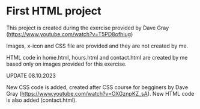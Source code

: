 # First HTML project

This project is created during the exercise provided by Dave Gray (https://www.youtube.com/watch?v=T5PD8ofhiug)

Images, x-icon and CSS file are provided and they are not created by me.

HTML code in home.html, hours.html and contact.html are created by me based only on images provided for this exercise.

UPDATE 08.10.2023

New CSS code is added, created after CSS course for begginers by Dave Gray (https://www.youtube.com/watch?v=OXGznpKZ_sA).
New HTML code is also added (contact.html).
